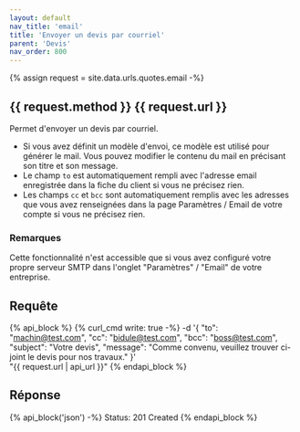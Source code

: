 ```yaml
---
layout: default
nav_title: 'email'
title: 'Envoyer un devis par courriel'
parent: 'Devis'
nav_order: 800
---
```

{% assign request = site.data.urls.quotes.email -%}
## {{ request.method }} {{ request.url }}

Permet d'envoyer un devis par courriel.

* Si vous avez définit un modèle d'envoi, ce modèle est utilisé pour générer le mail. Vous pouvez modifier le contenu du mail en précisant son titre et son message.
* Le champ `to` est automatiquement rempli avec l'adresse email enregistrée dans la fiche du client si vous ne précisez rien.
* Les champs `cc` et `bcc` sont automatiquement remplis avec les adresses que vous avez renseignées dans la page Paramètres / Email de votre compte si vous ne précisez rien.

### Remarques

Cette fonctionnalité n'est accessible que si vous avez configuré votre propre serveur SMTP dans l'onglet "Paramètres" / "Email" de votre entreprise.

## Requête

{% api_block %}
{% curl_cmd write: true -%}
-d '{
"to": "machin@test.com",
"cc": "bidule@test.com",
"bcc": "boss@test.com",
"subject": "Votre devis",
"message": "Comme convenu, veuillez trouver ci-joint le devis pour nos travaux."
}' \
"{{ request.url | api_url }}"
{% endapi_block %}

## Réponse

{% api_block('json') -%}
Status: 201 Created
{% endapi_block %}
